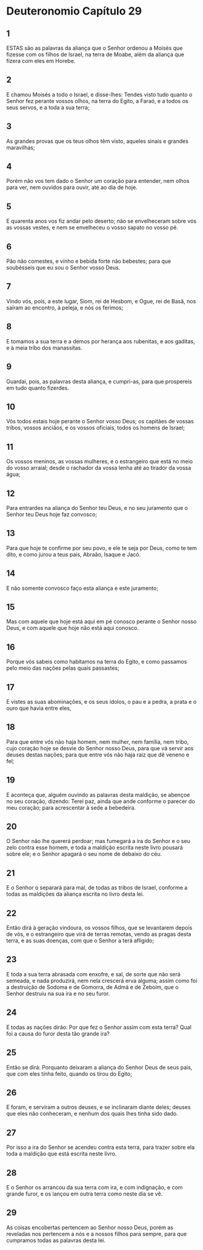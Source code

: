 # Deuteronomio Capítulo 29

## 1
ESTAS são as palavras da aliança que o Senhor ordenou a Moisés que fizesse com os filhos de Israel, na terra de Moabe, além da aliança que fizera com eles em Horebe.

## 2
E chamou Moisés a todo o Israel, e disse-lhes: Tendes visto tudo quanto o Senhor fez perante vossos olhos, na terra do Egito, a Faraó, e a todos os seus servos, e a toda a sua terra;

## 3
As grandes provas que os teus olhos têm visto, aqueles sinais e grandes maravilhas;

## 4
Porém não vos tem dado o Senhor um coração para entender, nem olhos para ver, nem ouvidos para ouvir, até ao dia de hoje.

## 5
E quarenta anos vos fiz andar pelo deserto; não se envelheceram sobre vós as vossas vestes, e nem se envelheceu o vosso sapato no vosso pé.

## 6
Pão não comestes, e vinho e bebida forte não bebestes; para que soubésseis que eu sou o Senhor vosso Deus.

## 7
Vindo vós, pois, a este lugar, Siom, rei de Hesbom, e Ogue, rei de Basã, nos saíram ao encontro, à peleja, e nós os ferimos;

## 8
E tomamos a sua terra e a demos por herança aos rubenitas, e aos gaditas, e à meia tribo dos manassitas.

## 9
Guardai, pois, as palavras desta aliança, e cumpri-as, para que prospereis em tudo quanto fizerdes.

## 10
Vós todos estais hoje perante o Senhor vosso Deus; os capitães de vossas tribos, vossos anciãos, e os vossos oficiais, todos os homens de Israel;

## 11
Os vossos meninos, as vossas mulheres, e o estrangeiro que está no meio do vosso arraial; desde o rachador da vossa lenha até ao tirador da vossa água;

## 12
Para entrardes na aliança do Senhor teu Deus, e no seu juramento que o Senhor teu Deus hoje faz convosco;

## 13
Para que hoje te confirme por seu povo, e ele te seja por Deus, como te tem dito, e como jurou a teus pais, Abraão, Isaque e Jacó.

## 14
E não somente convosco faço esta aliança e este juramento;

## 15
Mas com aquele que hoje está aqui em pé conosco perante o Senhor nosso Deus, e com aquele que hoje não está aqui conosco.

## 16
Porque vós sabeis como habitamos na terra do Egito, e como passamos pelo meio das nações pelas quais passastes;

## 17
E vistes as suas abominações, e os seus ídolos, o pau e a pedra, a prata e o ouro que havia entre eles,

## 18
Para que entre vós não haja homem, nem mulher, nem família, nem tribo, cujo coração hoje se desvie do Senhor nosso Deus, para que vá servir aos deuses destas nações; para que entre vós não haja raiz que dê veneno e fel;

## 19
E aconteça que, alguém ouvindo as palavras desta maldição, se abençoe no seu coração, dizendo: Terei paz, ainda que ande conforme o parecer do meu coração; para acrescentar à sede a bebedeira.

## 20
O Senhor não lhe quererá perdoar; mas fumegará a ira do Senhor e o seu zelo contra esse homem, e toda a maldição escrita neste livro pousará sobre ele; e o Senhor apagará o seu nome de debaixo do céu.

## 21
E o Senhor o separará para mal, de todas as tribos de Israel, conforme a todas as maldições da aliança escrita no livro desta lei.

## 22
Então dirá à geração vindoura, os vossos filhos, que se levantarem depois de vós, e o estrangeiro que virá de terras remotas, vendo as pragas desta terra, e as suas doenças, com que o Senhor a terá afligido;

## 23
E toda a sua terra abrasada com enxofre, e sal, de sorte que não será semeada, e nada produzirá, nem nela crescerá erva alguma; assim como foi a destruição de Sodoma e de Gomorra, de Admá e de Zeboim, que o Senhor destruiu na sua ira e no seu furor.

## 24
E todas as nações dirão: Por que fez o Senhor assim com esta terra? Qual foi a causa do furor desta tão grande ira?

## 25
Então se dirá: Porquanto deixaram a aliança do Senhor Deus de seus pais, que com eles tinha feito, quando os tirou do Egito;

## 26
E foram, e serviram a outros deuses, e se inclinaram diante deles; deuses que eles não conheceram, e nenhum dos quais lhes tinha sido dado.

## 27
Por isso a ira do Senhor se acendeu contra esta terra, para trazer sobre ela toda a maldição que está escrita neste livro.

## 28
E o Senhor os arrancou da sua terra com ira, e com indignação, e com grande furor, e os lançou em outra terra como neste dia se vê.

## 29
As coisas encobertas pertencem ao Senhor nosso Deus, porém as reveladas nos pertencem a nós e a nossos filhos para sempre, para que cumpramos todas as palavras desta lei.

